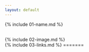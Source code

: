 ```yaml
---
layout: default
---
```


{% include 01-name.md %}


<br>
{% include 02-image.md %}
<br>
{% include 03-links.md %}
=======


